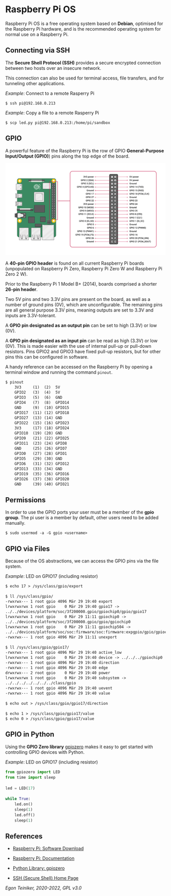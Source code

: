 # Raspberry Pi OS

Raspberry Pi OS is a free operating system based on **Debian**, optimised for the Raspberry Pi hardware, and is the recommended operating system for normal use on a Raspberry Pi.

## Connecting via SSH

The **Secure Shell Protocol (SSH)** provides a secure encrypted connection between two 
hosts over an insecure network. 

This connection can also be used for terminal access, file transfers, and for tunneling other applications. 

_Example_: Connect to a remote Rasperry Pi 
```
$ ssh pi@192.168.0.213
```

_Example_: Copy a file to a remote Rasperry Pi 
```
$ scp led.py pi@192.168.0.213:/home/pi/sandbox
```

## GPIO
A powerful feature of the Raspberry Pi is the row of GPIO **General-Purpose Input/Output (GPIO)**) pins along the top edge of the board. 

![GPIO Pinout](GPIO-Pinout-Diagram.png)

A **40-pin GPIO header** is found on all current Raspberry Pi boards (unpopulated on Raspberry Pi Zero, Raspberry Pi Zero W and Raspberry Pi Zero 2 W). 

Prior to the Raspberry Pi 1 Model B+ (2014), boards comprised a shorter **26-pin header**.

Two 5V pins and two 3.3V pins are present on the board, as well as a number of ground pins (0V), which are unconfigurable. The remaining pins are all general purpose 3.3V pins, meaning outputs are set to 3.3V and inputs are 3.3V-tolerant.

A **GPIO pin designated as an output pin** can be set to high (3.3V) or low (0V).

A **GPIO pin designated as an input pin** can be read as high (3.3V) or low (0V). This is made easier with the use of internal pull-up or pull-down resistors. Pins GPIO2 and GPIO3 have fixed pull-up resistors, but for other pins this can be configured in software.

A handy reference can be accessed on the Raspberry Pi by opening a terminal window and running the command `pinout`.
```
$ pinout 
    3V3     (1)  (2)  5V    
    GPIO2   (3)  (4)  5V    
    GPIO3   (5)  (6)  GND   
    GPIO4   (7)  (8)  GPIO14
    GND     (9)  (10) GPIO15
    GPIO17  (11) (12) GPIO18
    GPIO27  (13) (14) GND   
    GPIO22  (15) (16) GPIO23
    3V3     (17) (18) GPIO24
    GPIO10  (19) (20) GND   
    GPIO9   (21) (22) GPIO25
    GPIO11  (23) (24) GPIO8 
    GND     (25) (26) GPIO7 
    GPIO0   (27) (28) GPIO1 
    GPIO5   (29) (30) GND   
    GPIO6   (31) (32) GPIO12
    GPIO13  (33) (34) GND   
    GPIO19  (35) (36) GPIO16
    GPIO26  (37) (38) GPIO20
    GND     (39) (40) GPIO21
```

## Permissions

In order to use the GPIO ports your user must be a member of the **gpio group**. 
The pi user is a member by default, other users need to be added manually.

```
$ sudo usermod -a -G gpio <username>
```


## GPIO via Files

Because of the OS abstractions, we can access the GPIO pins via the file system.

_Example_: LED on GPIO17 (including resistor)
```
$ echo 17 > /sys/class/gpio/export 

$ ll /sys/class/gpio/
-rwxrwx--- 1 root gpio 4096 Mär 29 19:40 export
lrwxrwxrwx 1 root gpio    0 Mär 29 19:40 gpio17 -> ../../devices/platform/soc/3f200000.gpio/gpiochip0/gpio/gpio17
lrwxrwxrwx 1 root gpio    0 Mär 29 11:11 gpiochip0 -> ../../devices/platform/soc/3f200000.gpio/gpio/gpiochip0
lrwxrwxrwx 1 root gpio    0 Mär 29 11:11 gpiochip504 -> ../../devices/platform/soc/soc:firmware/soc:firmware:expgpio/gpio/gpiochip504
-rwxrwx--- 1 root gpio 4096 Mär 29 11:11 unexport

$ ll /sys/class/gpio/gpio17/
-rwxrwx--- 1 root gpio 4096 Mär 29 19:40 active_low
lrwxrwxrwx 1 root gpio    0 Mär 29 19:40 device -> ../../../gpiochip0
-rwxrwx--- 1 root gpio 4096 Mär 29 19:40 direction
-rwxrwx--- 1 root gpio 4096 Mär 29 19:40 edge
drwxrwx--- 2 root gpio    0 Mär 29 19:40 power
lrwxrwxrwx 1 root gpio    0 Mär 29 19:40 subsystem -> ../../../../../../../class/gpio
-rwxrwx--- 1 root gpio 4096 Mär 29 19:40 uevent
-rwxrwx--- 1 root gpio 4096 Mär 29 19:40 value

$ echo out > /sys/class/gpio/gpio17/direction 

$ echo 1 > /sys/class/gpio/gpio17/value 
$ echo 0 > /sys/class/gpio/gpio17/value 
```

## GPIO in Python

Using the **GPIO Zero library** [gpiozero](https://gpiozero.readthedocs.io/en/stable/)
makes it easy to get started with controlling GPIO devices with Python.

_Example_: LED on GPIO17 (including resistor)
```Python
from gpiozero import LED
from time import sleep

led = LED(17)

while True:
	led.on()
	sleep(1)
	led.off()
	sleep(1)
```

## References

* [Raspberry Pi: Software Download](https://www.raspberrypi.com/software/)  
* [Raspberry Pi: Documentation](https://www.raspberrypi.com/documentation/computers)  

* [Python Library: gpiozero](https://gpiozero.readthedocs.io/en/stable/)

* [SSH (Secure Shell) Home Page](https://www.ssh.com/academy/ssh)
			

*Egon Teiniker, 2020-2022, GPL v3.0*    